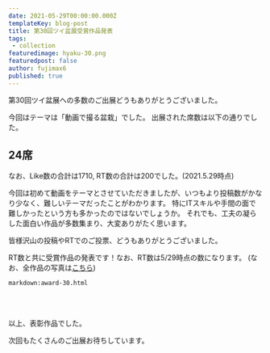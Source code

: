 ```yaml
---
date: 2021-05-29T00:00:00.000Z
templateKey: blog-post
title: 第30回ツイ盆展受賞作品発表
tags:
 - collection
featuredimage: hyaku-30.png
featuredpost: false
author: fujimax6
published: true
---
```

第30回ツイ盆展への多数のご出展どうもありがとうございました。

今回はテーマは「動画で撮る盆栽」でした。
出展された席数は以下の通りでした。

## 24席

なお、Like数の合計は1710, RT数の合計は200でした。(2021.5.29時点)

今回は初めて動画をテーマとさせていただきましたが、いつもより投稿数がかなり少なく、難しいテーマだったことがわかります。
特にITスキルや手間の面で難しかったという方も多かったのではないでしょうか。
それでも、工夫の凝らした面白い作品が多数集まり、大変ありがたく思います。

皆様沢山の投稿やRTでのご投票、どうもありがとうございました。

RT数と共に受賞作品の発表です！なお、RT数は5/29時点の数になります。
(なお、全作品の写真は[こちら](/blog/twibonten-30-photo/))


`markdown:award-30.html`


<div>&nbsp;</div>
<div>&nbsp;</div>

以上、表彰作品でした。

次回もたくさんのご出展お待ちしています。
